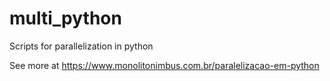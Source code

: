 # multi_python
Scripts for parallelization in python

See more at https://www.monolitonimbus.com.br/paralelizacao-em-python
